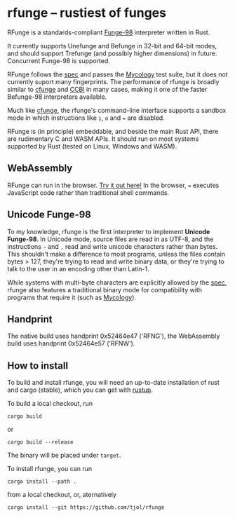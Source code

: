 # rfunge – rustiest of funges

RFunge is a standards-compliant [Funge-98] interpreter written in Rust.

It currently supports Unefunge and Befunge in 32-bit and 64-bit modes, and
should support Trefunge (and possibly higher dimensions) in future.
Concurrent Funge-98 is supported.

RFunge follows the [spec] and passes the [Mycology] test suite, but it does not
currently suport many fingerprints. The performance of rfunge is broadly similar
to [cfunge] and [CCBI] in many cases, making it one of the faster Befunge-98
interpreters available.

Much like [cfunge], the rfunge's command-line interface supports a sandbox mode
in which instructions like `i`, `o` and `=` are disabled.

RFunge is (in principle) embeddable, and beside the main Rust API, there are
rudimentary C and WASM APIs. It should run on most systems supported by Rust
(tested on Linux, Windows and WASM).

## WebAssembly

RFunge can run in the browser. [Try it out here!](https://tjol.eu/rfunge/)
In the browser, `=` executes JavaScript code rather than traditional shell
commands.

## Unicode Funge-98

To my knowledge, rfunge is the first interpreter to implement **Unicode Funge-98**.
In Unicode mode, source files are read in as UTF-8, and the instructions `~` and
`,` read and write unicode characters rather than bytes. This shouldn't make a
difference to most programs, unless the files contain bytes > 127, they're
trying to read and write binary data, or they're trying to talk to the user in
an encoding other than Latin-1.

While systems with multi-byte characters are explicitly allowed by the [spec],
rfunge also features a traditional binary mode for compatibility with programs
that require it (such as [Mycology]).

## Handprint

The native build uses handprint 0x52464e47 ('RFNG'), the WebAssembly build uses
handprint 0x52464e57 ('RFNW').

## How to install

To build and install rfunge, you will need an up-to-date installation of rust
and cargo (stable), which you can get with [rustup](https://rustup.rs/).

To build a local checkout, run

    cargo build

or

    cargo build --release

The binary will be placed under `target`.

To install rfunge, you can run

    cargo install --path .

from a local checkout, or, aternatively

    cargo install --git https://github.com/tjol/rfunge


[Funge-98]: https://esolangs.org/wiki/Funge-98
[spec]: https://github.com/catseye/Funge-98/blob/master/doc/funge98.markdown
[Mycology]: https://github.com/Deewiant/Mycology
[cfunge]: https://github.com/VorpalBlade/cfunge
[CCBI]: https://github.com/Deewiant/CCBI
